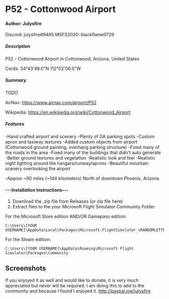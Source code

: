 # P52 - Cottonwood Airport
#### Author: Julysfire
Discord: julysfire#9465        MSFS2020: blackflame0729

##### Description
P52 - Cottonwood Airport in Cottonwood, Arizona, United States

Cords: 34°43'48.0"N 112°02'06.0"W


##### Summary
TODO

AirNav: <https://www.airnav.com/airport/P52>

Wikipedia: <https://en.wikipedia.org/wiki/Cottonwood_Airport>

##### Features

-Hand crafted airport and scenery
-Plenty of GA parking spots
-Custom apron and taxiway textures
-Added custom objects from airport (Cottonwood ground painting, overhang parking structure)
-Fixed many of the roads in the area
-Fixed many of the buildings that didn't auto generate
-Better ground textures and vegetation
-Realistic look and feel
-Realistic night lighting around the hangars/runway/aprons
-Beautiful mountain scenery overlooking the airport

-Approx ~90 miles (~144 kilometers) North of downtown Phoenix, Arizona
 
#### ---Installation Instructions---
1. Download the .zip file from Releases (or zip file here)
2. Extract files to the your Microsoft Flight Simulator Community Folder

For the Microsoft Store edition AND/OR Gamepass edition:

	C:\Users\[YOUR USERNAME]\AppData\Local\Packages\Microsoft.FlightSimulator_<RANDOMLETTERS>\LocalCache\Packages\Community
	
For the Steam edition:

	C:\Users\[YOUR USERNAME]\AppData\Roaming\Microsoft Flight Simulator\Packages\Community

## Screenshots

   
   
If you enjoyed it as well and would like to donate, it is very much appreciated but never will be required.  I am doing this to add to the community and because I found I enjoyed it.
http://paypal.me/julysfire